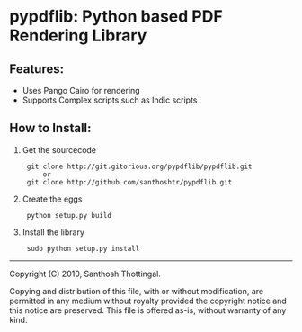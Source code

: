 pypdflib: Python based PDF Rendering Library
============================================

Features:
---------------------------
* Uses Pango Cairo for rendering
* Supports Complex scripts such as Indic scripts

How to Install:
---------------------------

1. Get the sourcecode

        git clone http://git.gitorious.org/pypdflib/pypdflib.git
			or
        git clone http://github.com/santhoshtr/pypdflib.git

2. Create the eggs

        python setup.py build

3. Install the library

        sudo python setup.py install 

---
Copyright (C) 2010, Santhosh Thottingal.

Copying and distribution of this file, with or without modification,
are permitted in any medium without royalty provided the copyright
notice and this notice are preserved.  This file is offered as-is,
without warranty of any kind.
